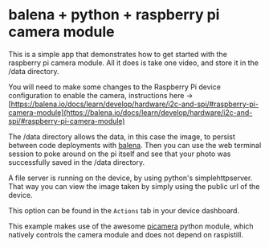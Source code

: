 # balena + python + raspberry pi camera module

This is a simple app that demonstrates how to get started with the raspberry pi camera module. All it does is take one video, and store it in the /data directory.

You will need to make some changes to the Raspberry Pi device configuration to enable the camera, instructions here -> [https://balena.io/docs/learn/develop/hardware/i2c-and-spi/#raspberry-pi-camera-module](https://balena.io/docs/learn/develop/hardware/i2c-and-spi/#raspberry-pi-camera-module)

The /data directory allows the data, in this case the image, to persist between code deployments with [balena](https://balena.io/). Then you can use the web terminal session to poke around on the pi itself and see that your photo was successfully saved in the /data directory.

A file server is running on the device, by using python's simplehttpserver. That way you can view the image taken by simply using the public url of the device.

This option can be found in the `Actions` tab in your device dashboard.


This example makes use of the awesome [picamera](https://picamera.readthedocs.io/en/latest/) python module, which natively controls the camera module and does not depend on raspistill.
